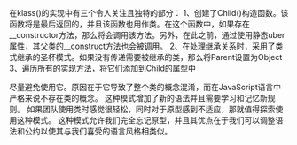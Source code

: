 在klass()的实现中有三个令人关注且独特的部分：
1、创建了Child()构造函数。该函数将是最后返回的，并且该函数也用作类。在这个函数中，如果存在__constructor方法，那么将会调用该方法。另外，在此之前，通过使用静态uber属性，其父类的__construct方法也会被调用。
2、在处理继承关系时，采用了类式继承的圣杯模式。如果没有传递需要被继承的类，那么将Parent设置为Object
3、遍历所有的实现方法，将它们添加到Child的属型中

尽量避免使用它。原因在于它导致了整个类的概念混淆，而在JavaScript语言中严格来说不存在类的概念。
这种模式增加了新的语法并且需要学习和记忆新规则。
如果团队使用类时感觉很轻松，同时对于原型感到不适应，那就值得探索使用这种模式。
这种模式允许我们完全忘记原型，并且其优点在于我们可以调整语法和公约以使其与我们喜受的语言风格相类似。